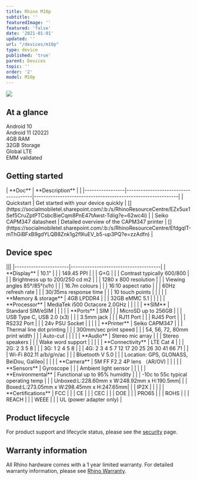 ```yaml
---
title: Rhino M10p
subtitle: ''
featuredImage: ''
featured: 'false'
date: '2021-01-01'
updated: ''
url: "/devices/m10p"
type: device
published: 'true'
parent: Devices
topic: ''
order: '2'
model: M10p
---
```


[![](/assets/m10p_wireframe.svg)](/assets/m10p_wireframe.svg)

<div class="device-intro">
  <h2>At a glance</h2>
  <div id="glance_grid">
    <div class="glance-item">
      <div class="glance-icon">
        <i class="fas fa-rocket-launch"></i>
      </div>
      <div class="glance-text">
        Android 10
      </div>
    </div>
    <div class="glance-item">
      <div class="glance-icon">
        <i class="fas fa-arrow-alt-up"></i>
      </div>
      <div class="glance-text">
        Android 11 (2022)
      </div>
    </div>
    <div class="glance-item">
      <div class="glance-icon">
        <i class="fas fa-memory"></i>
      </div>
      <div class="glance-text">
        4GB RAM
      </div>
    </div>
    <div class="glance-item">
      <div class="glance-icon">
        <i class="fas fa-hdd"></i>
      </div>
      <div class="glance-text">
        32GB Storage
      </div>
    </div>
    <div class="glance-item">
      <div class="glance-icon">
        <i class="fas fa-signal"></i>
      </div>
      <div class="glance-text">
        Global LTE
      </div>
    </div>
    <div class="glance-item">
      <div class="glance-icon">
        <i class="fas fa-badge-check"></i>
      </div>
      <div class="glance-text">
        EMM validated
      </div>
    </div>
  </div>
</div>

## Getting started

<div id="support_table" markdown="1">
| **Doc**         | **Description**                      | <i class="fa fa-cloud"></i>                                 |
|-----------------|--------------------------------------|-------------------------------------------------------------|
| Quickstart      | Get started with your device quickly | [<i class="fas fa-download"></i>](https://socialmobiletel.sharepoint.com/:b:/s/RhinoResourceCentre/EZx5ux1Sef5CruZptPTCsbcBieCqm8PnE47tAwst-Tdiig?e=62wc4i) |
| Seiko CAPM347 datasheet      | Detailed overview of the CAPM347 printer | [<i class="fas fa-download"></i>](https://socialmobiletel.sharepoint.com/:b:/s/RhinoResourceCentre/EfdgqIT-mThGiBFxB9gdYLQB8Znk1g2f9luEV_b5-up3PQ?e=zzAdfn) |
</div>

## Device spec

<div id="support_table" class="table-headless table-spec" markdown="1">
|||
|-----------------------|--------------------------------------|
| **Display**           | 10.1"                                |
|                       | 149.45 PPI                           |
|                       | G+G                                  |
|                       | Contrast typically 600/800           |
|                       | Brightness up to 200/250 cd m2       |
|                       | 1280 x 800 resolution                |
|                       | Viewing angles 85°/85°(v/h)          |
|                       | 16.7m colours                        |
|                       | 16:10 aspect ratio                   |
|                       | 60Hz refresh rate                    |
|                       | 30/35ms response time                |
|                       | 10 touch points                      |
|                       |                                      |
| **Memory & storage**  | 4GB LPDDR4                           |
|                       | 32GB eMMC 5.1                        |
|                       |                                      |
| **Processor**         | MediaTek i500 Octacore 2.0GHz        |
|                       |                                      |
| **SIM**               | Standard SIM/eSIM                    |
|                       |                                      |
| **Ports**             | SIM                                  |
|                       | MicroSD up to 256GB                  |
|                       | USB Type C, USB 2.0 (x3)             |
|                       | 3.5mm jack                           |
|                       | RJ11 Port                            |
|	                  		| RJ45 Port			                       |
|			                  | RS232 Port			                     |
|			                  | 24v PSU Socket	           		       |
|			                  |				                               |
|	**Printer**           |	Seiko CAPM347                        |
|	                      |	Thermal line dot printing            |
|	                      |	300mm/sec print speed                |
|	                      |	54, 56, 72, 80mm print width         |
|	                      |	Auto-cut                             |
|			                  |				                               |
| **Audio**             | Stereo mic array                     |
|                       | Stereo speakers                      |
|                       | Wake word support                    |
|                       |                                      |
| **Connectivity**      | LTE Cat 4                            |
|                       | 2G: 2 3 5 8                          |
|                       | 3G: 1 2 4 5 8                        |
|                       | 4G: 2 3 4 5 7 12 17 20 25 26 30 41 66 71 |
|                       | Wi-Fi 802.11 a/b/g/n/ac               |
|                       | Bluetooth V 5.0                      |
|                       | Location: GPS, GLONASS, BeiDou, Galileo|
|                       |                                      |
| **Camera**            | 5M FF F2.2 4P lens （AR/OV)          |
|                       |                                      |
| **Sensors**           | Gyroscope                            |
|                       | Ambient light sensor                 |
|                       |                                      |
| **Environmental**     | Functional up to 95% humidity        |
|                       | -10c to 55c typical operating temp   |
|                       | Unboxed:L:228.60mm x W:248.92mm x H:190.5mm|
|                       | Boxed:L:273.05mm x W:298.45mm x H:247.65mm|
|                       | IP2X                                 |
|                       |                                      |
| **Certifications**    | FCC                                  |
|                       | CE                                   |
|                       | CEC                                  |
|                       | DOE                                  |
|                       | PRO65                                |   
|                       | ROHS                                 |
|                       | REACH                                |
|                       | WEEE                                 |
|                       | UL (power adapter only)              |
</div>

## Product lifecycle

For product support and lifecycle status, please see the [security](/security) page.

## Warranty information

All Rhino hardware comes with a 1 year limited warranty. For detailed warranty information, please see [Rhino Warranty](/support/warranty).
